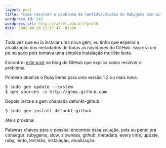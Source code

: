 ```yaml
--- 
layout: post
title: "Como resolver o problema de lentid\xC3\xA3o do Rubygems com Github"
wordpress_id: 248
wordpress_url: http://rafael.adm.br/?p=248
date: 2008-09-20 12:17:47 -03:00
---
```

Toda vez que eu ia instalar uma nova gem, eu tinha que esperar a atualização dos metadados de todas as novidades do GitHub. Isso era um pé no saco pois tornava uma simples instalação muiiiiito lenta.

Encontrei <a href="http://github.com/blog/97-github-loves-rubygems-1-2">este post</a> no blog do GitHub que explica como resolver o problema.

Primeiro atualize o RubyGems para uma versão 1.2 ou mais nova.
<pre lang="bash">$ sudo gem update --system
$ gem sources -a http://gems.github.com</pre>

Depois instale a gem chamada defunkt-github
<pre lang="bash">$ sudo gem install defunkt-github</pre>

Até a próxima!

Palavras chaves para o pessoal encontrar essa solução, pois eu penei pra consegur: rubygems, slow, slowness, github, metadata, every time, update, ruby, lento, lentidão, instalação, atualização.
